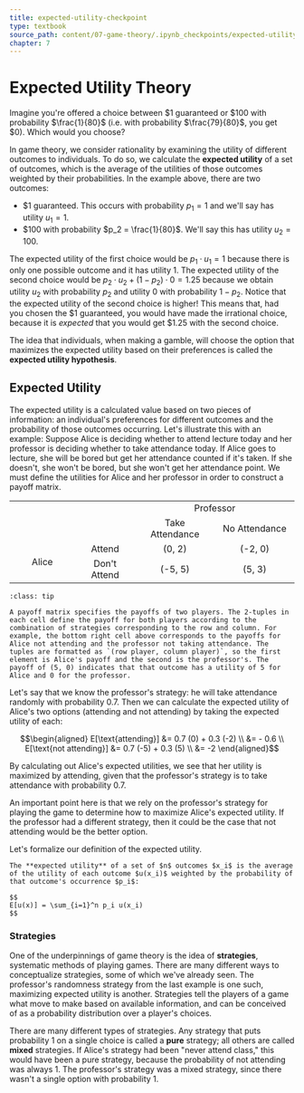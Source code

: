 ```yaml
---
title: expected-utility-checkpoint
type: textbook
source_path: content/07-game-theory/.ipynb_checkpoints/expected-utility-checkpoint.ipynb
chapter: 7
---
```


# Expected Utility Theory

Imagine you're offered a choice between \$1 guaranteed or \$100 with probability $\frac{1}{80}$ (i.e. with probability $\frac{79}{80}$, you get \$0). Which would you choose?

In game theory, we consider rationality by examining the utility of different outcomes to individuals. To do so, we calculate the **expected utility** of a set of outcomes, which is the average of the utilities of those outcomes weighted by their probabilities. In the example above, there are two outcomes:

* \$1 guaranteed. This occurs with probability $p_1=1$ and we'll say has utility $u_1 = 1$.
* \$100 with probability $p_2 = \frac{1}{80}$. We'll say this has utility $u_2 = 100$.

The expected utility of the first choice would be $p_1 \cdot u_1 = 1$ because there is only one possible outcome and it has utility 1. The expected utility of the second choice would be $p_2 \cdot u_2 + (1 - p_2) \cdot 0 = 1.25$ because we obtain utility $u_2$ with probability $p_2$ and utility 0 with probability $1-p_2$. Notice that the expected utility of the second choice is higher! This means that, had you chosen the \$1 guaranteed, you would have made the irrational choice, because it is _expected_ that you would get \$1.25 with the second choice.

The idea that individuals, when making a gamble, will choose the option that maximizes the expected utility based on their preferences is called the **expected utility hypothesis**.

## Expected Utility

The expected utility is a calculated value based on two pieces of information: an individual's preferences for different outcomes and the probability of those outcomes occurring. Let's illustrate this with an example: Suppose Alice is deciding whether to attend lecture today and her professor is deciding whether to take attendance today. If Alice goes to lecture, she will be bored but get her attendance counted if it's taken. If she doesn't, she won't be bored, but she  won't get her attendance point. We must define the utilities for Alice and her professor in order to construct a payoff matrix.

<table class="payoff-matrix" style="text-align: center; table-layout: fixed;">

<tr>
    <td colspan="2" rowspan="2" width="200" style="border-width: 0 1px 1px 0;"></td>
    <td colspan="2">Professor</td>
</tr>
<tr>
    <td width="125">Take Attendance</td>
    <td width="125">No Attendance</td>
</tr>
<tr>
    <td rowspan="2" width="100">Alice</td>
    <td>Attend</td>
    <td>(0, 2)</td>
    <td>(-2, 0)</td>
</tr>
<tr>
    <td>Don't Attend</td>
    <td>(-5, 5)</td>
    <td>(5, 3)</td>
</tr>

</table>

```{admonition} Reading a payoff matrix
:class: tip

A payoff matrix specifies the payoffs of two players. The 2-tuples in each cell define the payoff for both players according to the combination of strategies corresponding to the row and column. For example, the bottom right cell above corresponds to the payoffs for Alice not attending and the professor not taking attendance. The tuples are formatted as `(row player, column player)`, so the first element is Alice's payoff and the second is the professor's. The payoff of (5, 0) indicates that that outcome has a utility of 5 for Alice and 0 for the professor.
```

Let's say that we know the professor's strategy: he will take attendance randomly with probability 0.7. Then we can calculate the expected utility of Alice's two options (attending and not attending) by taking the expected utility of each:

$$\begin{aligned}
E[\text{attending}] &= 0.7 (0) + 0.3 (-2) \\
&= - 0.6 \\
E[\text{not attending}] &= 0.7 (-5) + 0.3 (5) \\
&= -2
\end{aligned}$$

By calculating out Alice's expected utilities, we see that her utility is maximized by attending, given that the professor's strategy is to take attendance with probability 0.7.

An important point here is that we rely on the professor's strategy for playing the game to determine how to maximize Alice's expected utility. If the professor had a different strategy, then it could be the case that not attending would be the better option.

Let's formalize our definition of the expected utility.

```{admonition} Definition
The **expected utility** of a set of $n$ outcomes $x_i$ is the average of the utility of each outcome $u(x_i)$ weighted by the probability of that outcome's occurrence $p_i$:

$$
E[u(x)] = \sum_{i=1}^n p_i u(x_i)
$$
```

### Strategies

One of the underpinnings of game theory is the idea of **strategies**, systematic methods of playing games. There are many different ways to conceptualize strategies, some of which we've already seen. The professor's randomness strategy from the last example is one such, maximizing expected utility is another. Strategies tell the players of a game what move to make based on available information, and can be conceived of as a probability distribution over a player's choices. 

There are many different types of strategies. Any strategy that puts probability 1 on a single choice is called a **pure** strategy; all others are called **mixed** strategies. If Alice's strategy had been "never attend class," this would have been a pure strategy, because the probability of not attending was always 1. The professor's strategy was a mixed strategy, since there wasn't a single option with probability 1.

